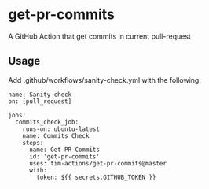 # get-pr-commits

A GitHub Action that get commits in current pull-request

## Usage
Add .github/workflows/sanity-check.yml with the following:

```
name: Sanity check
on: [pull_request]

jobs:
  commits_check_job:
    runs-on: ubuntu-latest
    name: Commits Check
    steps:
    - name: Get PR Commits
      id: 'get-pr-commits'
      uses: tim-actions/get-pr-commits@master
      with:
        token: ${{ secrets.GITHUB_TOKEN }}

```
